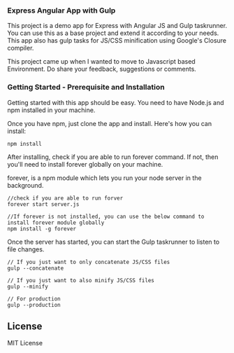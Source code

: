 ### Express Angular App with Gulp

This project is a demo app for Express with Angular JS and Gulp taskrunner. You can use this as a base project and extend it according to your needs. This app also has gulp tasks for JS/CSS minification using Google's Closure compiler.

This project came up when I wanted to move to Javascript based Environment. Do share your feedback, suggestions or comments.

### Getting Started - Prerequisite and Installation

Getting started with this app should be easy. You need to have Node.js and npm installed in your machine.

Once you have npm, just clone the app and install. Here's how you can install:

```
npm install
```

After installing, check if you are able to run forever command. If not, then you'll need to install forever globally on your machine.

forever, is a npm module which lets you run your node server in the background.

```
//check if you are able to run forver
forever start server.js
```

```
//If forever is not installed, you can use the below command to install forever module globally
npm install -g forever
```

Once the server has started, you can start the Gulp taskrunner to listen to file changes.

```
// If you just want to only concatenate JS/CSS files
gulp --concatenate

// If you just want to also minify JS/CSS files
gulp --minify

// For production
gulp --production

```

## License

MIT License
